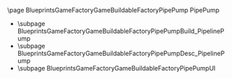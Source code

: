 \page BlueprintsGameFactoryGameBuildableFactoryPipePump PipePump
- \subpage BlueprintsGameFactoryGameBuildableFactoryPipePumpBuild_PipelinePump
- \subpage BlueprintsGameFactoryGameBuildableFactoryPipePumpDesc_PipelinePump
- \subpage BlueprintsGameFactoryGameBuildableFactoryPipePumpUI
